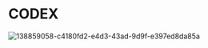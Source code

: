 # CODEX
![138859058-c4180fd2-e4d3-43ad-9d9f-e397ed8da85a](https://user-images.githubusercontent.com/91126410/156138953-f41903cb-9c7b-4d3d-b730-6b8d89452835.png)
